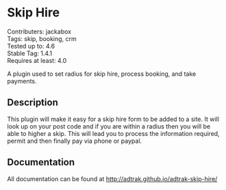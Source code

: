 # Skip Hire

Contributers: jackabox  
Tags: skip, booking, crm  
Tested up to: 4.6  
Stable Tag: 1.4.1      
Requires at least: 4.0  

A plugin used to set radius for skip hire, process booking, and take payments.

## Description

This plugin will make it easy for a skip hire form to be added to a site. It will look up on your post code and if you are within a radius then you will be able to higher a skip. This will lead you to process the information required, permit and then finally pay via phone or paypal.

## Documentation

All documentation can be found at http://adtrak.github.io/adtrak-skip-hire/
